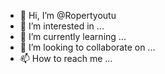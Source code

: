 - 👋 Hi, I’m @Ropertyoutu
- 👀 I’m interested in ...
- 🌱 I’m currently learning ...
- 💞️ I’m looking to collaborate on ...
- 📫 How to reach me ...

<!---
Ropertyoutu/Ropertyoutu is a ✨ special ✨ repository because its `README.md` (this file) appears on your GitHub profile.
You can click the Preview link to take a look at your changes.
--->
